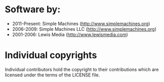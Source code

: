 Software by:
===============================================================================
* 2011-Present: Simple Machines (http://www.simplemachines.org)
* 2006-2009:      Simple Machines LLC (http://www.simplemachines.org)
* 2001-2006:      Lewis Media (http://www.lewismedia.com)


Individual copyrights
===============================================================================
Individual contributors hold the copyright to their contributions which are
licensed under the terms of the LICENSE file.